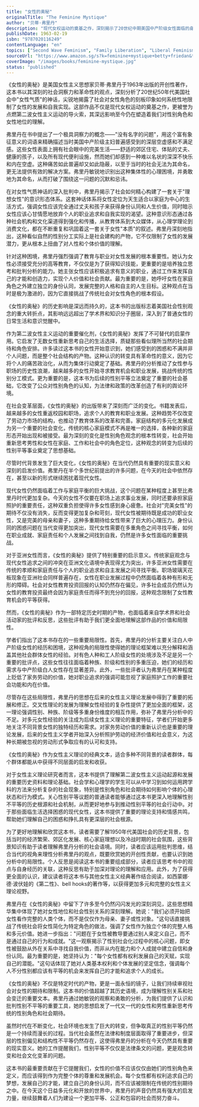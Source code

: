 ```yaml
---
title: "女性的奥秘"
originalTitle: "The Feminine Mystique"
author: "贝蒂·弗里丹"
description: "现代女权运动的奠基之作，深刻揭示了20世纪中期美国中产阶级女性面临的身份认同危机，被誉为点燃第二波女性主义运动的导火索。"
publishDate: 1963-02-19
isbn: "9787020116249"
contentLanguage: "en"
topics: ["Second Wave Feminism", "Family Liberation", "Liberal Feminism"]
sourceUrl: "https://www.amazon.sg/s?k=feminine+mystique+betty+friedan&tag=inkrupt-22"
coverImage: "/images/books/feminine-mystique.jpg"
status: "published"
---
```


《女性的奥秘》是美国女性主义思想家贝蒂·弗里丹于1963年出版的开创性著作，这本书以其深刻的社会洞察力和革命性的观点，深刻分析了20世纪50年代美国社会中"女性气质"的神话，尖锐地揭露了社会对女性角色的刻板印象如何系统性地限制了女性的发展和自我实现。这部作品不仅是现代女权运动的奠基之作，更被誉为点燃第二波女性主义运动的导火索，其深远影响至今仍在塑造着我们对性别角色和女性地位的理解。

弗里丹在书中提出了一个极具洞察力的概念——"没有名字的问题"，用这个富有象征意义的词语来精确描述当时美国中产阶级主妇普遍感受到的深层空虚感和不满足感。这些女性表面上拥有社会眼中的完美生活——舒适的郊区住宅、体贴的丈夫、健康的孩子，以及所有现代便利设施，然而她们却感到一种难以名状的深深不快乐和内在空虚。这种痛苦如此普遍却又如此隐蔽，以至于当时的社会无法为其命名，更无法提供有效的解决方案。弗里丹敏锐地识别出这种集体性的心理困境，并勇敢地为其命名，从而打破了围绕这一问题的沉默和忌讳。

在对女性气质神话的深入批判中，弗里丹揭示了社会如何精心构建了一套关于"理想女性"的意识形态体系。这套神话体系将女性定位为天生适合以家庭为中心的生活方式，强调女性应该完全通过丈夫和孩子来获得身份认同和人生价值，同时暗示女性应该心甘情愿地放弃个人的职业追求和自我实现的渴望。这种意识形态通过各种社会机构和文化渠道得到强化和传播，从教育体系到大众媒体，从心理学理论到消费文化，都在不断重复和巩固着这一套关于女性"本质"的叙述。弗里丹深刻地指出，这种看似自然的性别分工实际上是社会建构的产物，它不仅限制了女性的发展潜力，更从根本上扭曲了对人性和个体价值的理解。

针对这种困境，弗里丹强烈强调了教育与职业对女性发展的根本重要性。她认为女性必须接受充分的高等教育，不仅仅是为了获得知识技能，更重要的是培养独立思考和批判分析的能力。她主张女性应该积极追求有意义的职业，通过工作来发挥自己的才能和创造力，实现个人价值和社会贡献。最为重要的是，她呼吁女性在家庭角色之外建立独立的身份认同，发展完整的人格和自主的人生目标。这种观点在当时是极为激进的，因为它直接挑战了传统社会对女性角色的根本假设。

《女性的奥秘》的历史影响是深远而持久的，这本书的出版标志着美国社会性别观念的重大转折点，其影响远远超出了学术界和知识分子圈层，深入到了普通女性的日常生活和意识觉醒中。

作为第二波女性主义运动的重要催化剂，《女性的奥秘》发挥了不可替代的启蒙作用。它启发了无数女性重新思考自己的生活选择，质疑那些看似理所当然的社会期待和角色安排。许多读过这本书的女性开始意识到，她们感受到的困惑和不满并非个人问题，而是整个社会结构的产物。这种认识的转变具有革命性的意义，因为它将个人的痛苦政治化，从而为集体行动奠定了基础。弗里丹的分析推动了女性参与职场的历史性浪潮，越来越多的女性开始寻求教育机会和职业发展，挑战传统的性别分工模式。更为重要的是，这本书为后续的性别平等立法奠定了重要的社会基础，它改变了公众对性别角色的认知，为法律和政策的改革创造了有利的舆论环境。

在社会变革层面，《女性的奥秘》的出版带来了深刻而广泛的变化。书籍发表后，越来越多的女性重返校园和职场，追求个人的教育和职业发展。这种趋势不仅改变了劳动力市场的结构，也推动了教育体系的改革和完善。家庭结构的多元化发展成为另一个重要的社会变化，传统的核心家庭模式不再是唯一的选择，各种新的家庭形态开始出现和被接受。最为深刻的变化是性别角色观念的根本性转变，社会开始重新思考男性和女性在家庭、工作和社会中的角色定位，这种观念的转变为后续的性别平等事业奠定了思想基础。

尽管时代背景发生了巨大变化，《女性的奥秘》在当代仍然具有重要的现实意义和深刻的启发价值。弗里丹在半个多世纪前提出的许多问题，在今天的社会中依然存在，甚至以新的形式继续困扰着现代女性。

现代女性仍然面临着工作与家庭平衡的巨大挑战，这个问题在某种程度上甚至比弗里丹时代更加复杂。今天的女性不仅要在职场上追求事业发展，同时还要承担家庭照护的重要责任，这种双重负担使得许多女性感到身心疲惫。社会对"完美女性"的期待不仅没有消失，反而变得更加复杂和苛刻，现代女性被期待既是成功的职业女性，又是完美的母亲和妻子，这种多重期待给女性带来了巨大的心理压力。身份认同的困惑问题在当代变得更加突出，现代女性需要在多重角色之间寻找平衡，如何在职业成就、家庭责任和个人发展之间找到自我，仍然是许多女性面临的重要挑战。

对于亚洲女性而言，《女性的奥秘》提供了特别重要的启示意义。传统家庭观念与现代女性追求之间的冲突在亚洲文化语境中表现得尤为突出，许多亚洲女性需要在传统的孝顺和家庭责任与个人的职业追求和自主发展之间寻找平衡。职场玻璃天花板现象在亚洲社会同样普遍存在，女性在职业发展过程中仍然面临着各种有形和无形的障碍。社会对女性教育投资回报的认知仍然存在偏见，许多社会成员仍然认为女性的教育投资最终会因为家庭责任而得不到充分的回报，这种观念限制了女性教育机会的平等获得。

然而，《女性的奥秘》作为一部特定历史时期的产物，也面临着来自学术界和社会活动家的批评和反思，这些批评有助于我们更全面地理解这部作品的价值和局限性。

学者们指出了这本书存在的一些重要局限性。首先，弗里丹的分析主要关注白人中产阶级女性的经历和困境，这种视角的局限性使得她的理论框架难以充分解释和涵盖其他社会群体女性的经验。对有色人种和工人阶级女性的处境涉及不足是另一个重要的批评点，这些女性往往面临着种族、阶级和性别的多重压迫，她们的经历和需求与中产阶级白人女性存在显著差异。此外，一些批评者认为弗里丹在某种程度上贬低了家务劳动的价值，她对职业追求的强调可能忽视了家庭照护工作的重要社会功能和内在价值。

尽管存在这些局限性，弗里丹的思想在后来的女性主义理论发展中得到了重要的拓展和修正。交叉性理论的发展为理解女性经验的复杂性提供了更加全面的框架，这一理论强调性别、种族、阶级等多重身份维度的相互作用，弥补了弗里丹分析中的不足。对多元女性经验的关注成为后续女性主义理论的重要特征，学者们开始更多地关注不同背景女性的独特经历和需求。对家务劳动价值的重新认识也是重要的理论发展，后来的女性主义学者开始深入分析照护劳动的经济价值和社会意义，为这种长期被忽视的劳动形式争取应有的认可和支持。

《女性的奥秘》作为女性主义理论的经典文本，适合多种不同背景的读者群体，每个群体都能从中获得不同层面的启发和收获。

对于女性主义理论研究者而言，这本书提供了理解第二波女性主义运动起源和发展的重要历史资料和理论基础。社会学和心理学的学生可以从中学习到如何运用跨学科的方法来分析复杂的社会现象，特别是性别角色和社会期待如何影响个体的心理状态和行为模式。关心性别平等议题的普通读者能够通过这本书更深入地理解性别不平等的历史根源和社会机制，从而更好地参与到推动性别平等的社会行动中。对于那些面临生活选择困惑的现代女性，这本书提供了重要的理论支持和情感共鸣，帮助她们理解自己的困惑和挣扎具有更深层的社会根源。

为了更好地理解和欣赏这本书，读者需要了解1950年代美国社会的历史背景，包括当时的经济繁荣、郊区化发展、核心家庭理想以及冷战时期的社会氛围，这些背景知识有助于读者理解弗里丹分析的社会语境。同时，读者应该运用批判思维，结合当代的视角来理性分析弗里丹的观点，既要欣赏她的开创性贡献，也要认识到她分析中的局限性。个人反思是阅读这本书的重要组成部分，读者应该思考书中的观点与自身经历的关联，这种反思有助于加深对理论的理解和应用。此外，为了获得更全面的认识，建议读者将这本书与其他女性主义经典著作结合阅读，如西蒙娜·德·波伏娃的《第二性》、bell hooks的著作等，以获得更加多元和完整的女性主义理论视野。

弗里丹在《女性的奥秘》中留下了许多至今仍然闪闪发光的深刻洞见，这些思想精华集中体现了她对女性地位和社会性别关系的深刻理解。她说："我们必须开始把女性看作完整的人类个体，而不是仅仅作为母亲、妻子或性对象。"这句话直接挑战了传统社会将女性简化为特定角色的做法，强调了女性作为独立个体的完整人格和多元价值。她进一步指出："问题在于女性被教导要通过别人来定义自己，而不是通过自己的行为和成就。"这一观察揭示了性别社会化过程中的核心问题，即女性被鼓励从外在关系中寻找自我价值，而非从内在能力和个人成就中建立自信和身份认同。最为重要的是，她坚持认为："每个女性都有权利发展自己的天赋，实现自己的潜能。"这句话体现了她对人类基本权利和个体发展的坚定信念，强调每个人不分性别都应该有平等的机会来发挥自己的才能和追求个人的成长。

《女性的奥秘》不仅是特定时代的产物，更是一面永恒的镜子，让我们持续审视社会对女性的期待和限制。这本书的价值超越了其历史语境，成为理解性别关系和社会变迁的重要文本。弗里丹通过她敏锐的观察和勇敢的分析，为我们提供了认识和批判性别不平等的重要工具，她的思想启发了一代又一代的女性和男性重新思考传统的性别角色和社会期待。

虽然时代在不断变化，社会环境也发生了巨大的转变，但争取真正的性别平等仍然是一个持续而漫长的过程。当代社会虽然在法律和制度层面取得了重要进步，但深层的性别偏见和结构性不平等仍然存在，这使得弗里丹的分析在今天仍然具有重要的现实意义。她的工作提醒我们，性别平等不仅仅是法律条文的问题，更是观念转变和社会文化变革的问题。

这本书的最重要贡献在于它提醒我们，女性的价值不应该仅仅由她们的性别角色来定义，而应该得到作为完整个体的尊重和发展机会。每个女性都有权利追求自己的梦想，发展自己的才能，建立自己的身份认同，而不应该被限制在传统的性别期待之中。在今天这个日益多元化和开放的世界中，弗里丹的声音仍然具有强大的启发力量，继续鼓舞着人们为建设一个更加平等、公正和包容的社会而努力奋斗。
